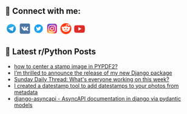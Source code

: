 ## 🔎 Connect with me:
[<img src="https://github.com/bullbesh/bullbesh/blob/main/images/Telegram.png" width="32" height="32" />](https://t.me/bullbesh)
[<img src="https://github.com/bullbesh/bullbesh/blob/main/images/VK.png" width="32" height="32" />](https://vk.com/bullbesh)
[<img src="https://github.com/bullbesh/bullbesh/blob/main/images/Twitter.png" width="32" height="32" />](https://twitter.com/bullbesh1)
[<img src="https://github.com/bullbesh/bullbesh/blob/main/images/Instagram.png" width="32" height="32" />](https://www.instagram.com/bullbesh)
[<img src="https://github.com/bullbesh/bullbesh/blob/main/images/Reddit.png" width="32" height="32" />](https://www.reddit.com/user/bullbesh)
[<img src="https://github.com/bullbesh/bullbesh/blob/main/images/YouTube.png" width="32" height="32" />](https://www.youtube.com/channel/UCtfjRs6uzgq5mfm8S06WTcg)

## 📕 Latest r/Python Posts
<!-- BLOG-POST-LIST:START -->
- [how to center a stamp image in PYPDF2?](https://www.reddit.com/r/Python/comments/1e8jx7q/how_to_center_a_stamp_image_in_pypdf2/)
- [I’m thrilled to announce the release of my new Django package](https://www.reddit.com/r/Python/comments/1e8e3hh/im_thrilled_to_announce_the_release_of_my_new/)
- [Sunday Daily Thread: What&#39;s everyone working on this week?](https://www.reddit.com/r/Python/comments/1e89aai/sunday_daily_thread_whats_everyone_working_on/)
- [I created a datestamp tool to add datestamps to your photos from metadata](https://www.reddit.com/r/Python/comments/1e82dqq/i_created_a_datestamp_tool_to_add_datestamps_to/)
- [django-asyncapi - AsyncAPI documentation in django via pydantic models](https://www.reddit.com/r/Python/comments/1e81k0t/djangoasyncapi_asyncapi_documentation_in_django/)
<!-- BLOG-POST-LIST:END -->

